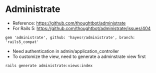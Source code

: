 # Administrate
* Reference: https://github.com/thoughtbot/administrate
* For Rails 5: https://github.com/thoughtbot/administrate/issues/404
```rails
gem 'administrate', github: 'hayesr/administrate', branch: 'rails5_compat'
```
* Need authentication in admin/application_controller
* To customize the view, need to generate a adminstrate view first
```rails
rails generate administrate:views:index
```
